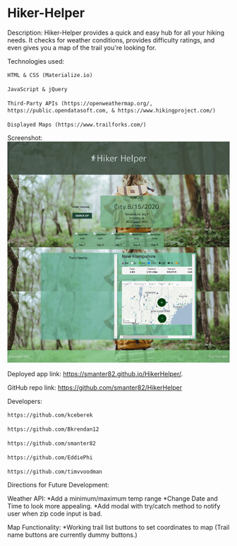 # Hiker-Helper

Description:
    Hiker-Helper provides a quick and easy hub for all your hiking needs. It checks for weather conditions, provides difficulty ratings, and even gives you a map of the trail you're looking for.

Technologies used:
    
    HTML & CSS (Materialize.io)
    
    JavaScript & jQuery
    
    Third-Party APIs (https://openweathermap.org/, https://public.opendatasoft.com, & https://www.hikingproject.com/)
    
    Displayed Maps (https://www.trailforks.com/)

Screenshot: ![Screenshot of Website](./Assets/hikerHelperScreenshot.png)

Deployed app link: https://smanter82.github.io/HikerHelper/.

GitHub repo link:  https://github.com/smanter82/HikerHelper

Developers:
    
    https://github.com/kceberek
    
    https://github.com/Bkrendan12
    
    https://github.com/smanter82
    
    https://github.com/EddiePhi
    
    https://github.com/timvvoodman

Directions for Future Development:

Weather API: 
*Add a minimum/maximum temp range
*Change Date and Time to look more appealing.
*Add modal with try/catch method to notify user when zip code input is bad.

Map Functionality:
*Working trail list buttons to set coordinates to map (Trail name buttons are currently dummy buttons.)
